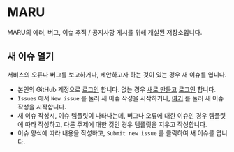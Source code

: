 # MARU
MARU의 에러, 버그, 이슈 추적 / 공지사항 게시를 위해 개설된 저장소입니다.

## 새 이슈 열기
서비스의 오류나 버그를 보고하거나, 제안하고자 하는 것이 있는 경우 새 이슈를 엽니다.

- 본인의 GitHub 계정으로 [로그인](https://github.com/login) 합니다. 없는 경우 [새로 만들고](https://github.com/join) [로그인](https://github.com/login) 합니다.
- `Issues` 에서 `New issue` 를 눌러 새 이슈 작성을 시작하거나, [여기](https://github.com/bookmaru/MARU/issues/new) 를 눌러 새 이슈 작성을 시작합니다.
- 새 이슈 작성시, 이슈 템플릿이 나타나는데, 버그나 오류에 대한 이슈인 경우 템플릿에 따라 작성하고, 다른 주제에 대한 것인 경우 템플릿을 지우고 작성합니다.
- 이슈 양식에 따라 내용을 작성하고, `Submit new issue` 를 클릭하여 새 이슈를 엽니다.
